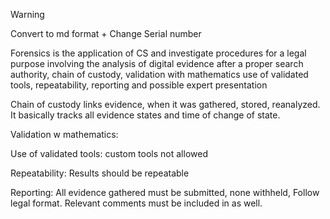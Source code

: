 >[!WARNING]
>Convert to md format + Change Serial number

Forensics is the application of CS and investigate procedures for a legal purpose involving the analysis of digital evidence after a proper search authority, chain of custody, validation with mathematics use of validated tools, repeatability, reporting and possible expert presentation

Chain of custody links evidence, when it was gathered, stored, reanalyzed. It basically tracks all evidence states and time of change of state.

Validation w mathematics:

Use of validated tools: custom tools not allowed

Repeatability: Results should be repeatable

Reporting: All evidence gathered must be submitted, none withheld, Follow legal format. Relevant comments must be included in as well.
